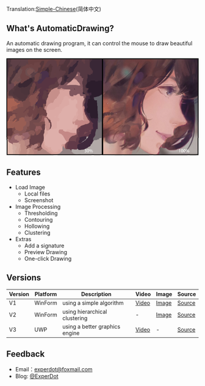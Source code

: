 Translation:[Simple-Chinese](./README-CN.md)(简体中文)

## What's AutomaticDrawing?
An automatic drawing program, it can control the mouse to draw beautiful images on the screen.

![Preview](Documentation/Image/Preview.png)

## Features

* Load Image
    *  Local files
    *  Screenshot
* Image Processing
    *  Thresholding
    *  Contouring
    *  Hollowing
    *  Clustering
* Extras
    *  Add a signature
    *  Preview Drawing
    *  One-click Drawing

## Versions

| Version | Platform | Description                    | Video                                               | Image                                    | Source                                                      |
|---------|----------|--------------------------------|-----------------------------------------------------|------------------------------------------|-------------------------------------------------------------|
| V1      | WinForm  | using a simple algorithm       | [Video](https://www.bilibili.com/video/av11418289/) | [Image](Documentation/Image/Compare.png) | [Source](AutomaticDrawing.Recognition.FastAI/)              |
| V2      | WinForm  | using hierarchical clustering  | -                                                   | [Image](Documentation/Image/Preview.png) | [Source](AutomaticDrawing.Recognition.Clustering/)          |
| V3      | UWP      | using a better graphics engine | [Video](https://www.bilibili.com/video/av5973458/)  | -                                        | [Source](https://github.com/experdot/ExperDot.EDGameEngine) |

## Feedback
* Email：experdot@foxmail.com
* Blog: [@ExperDot](http://www.cnblogs.com/experdot/)
